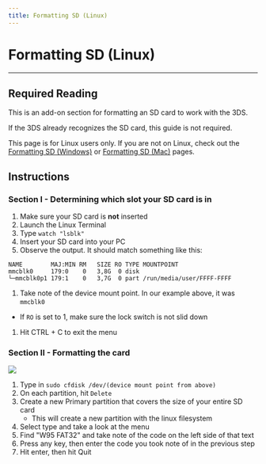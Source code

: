 ```yaml
---
title: Formatting SD (Linux)
---
```


# Formatting SD (Linux)
---

## Required Reading

This is an add-on section for formatting an SD card to work with the 3DS.

If the 3DS already recognizes the SD card, this guide is not required.

This page is for Linux users only. If you are not on Linux, check out the [Formatting SD (Windows)](formatting-sd-(windows).md) or [Formatting SD (Mac)](formatting-sd-(mac).md) pages.

## Instructions
### Section I - Determining which slot your SD card is in

1. Make sure your SD card is **not** inserted
1. Launch the Linux Terminal
1. Type `watch "lsblk"`
1. Insert your SD card into your PC
1. Observe the output. It should match something like this:
```
NAME        MAJ:MIN RM   SIZE RO TYPE MOUNTPOINT
mmcblk0     179:0    0   3,8G  0 disk
└─mmcblk0p1 179:1    0   3,7G  0 part /run/media/user/FFFF-FFFF
```
1. Take note of the device mount point. In our example above, it was `mmcblk0`
  + If `RO` is set to 1, make sure the lock switch is not slid down
1. Hit CTRL + C to exit the menu

### Section II - Formatting the card

![](https://upload.wikimedia.org/wikipedia/commons/8/85/Cfdisk_screenshot.png)

1. Type in `sudo cfdisk /dev/(device mount point from above)`
1. On each partition, hit `Delete`
1. Create a new Primary partition that covers the size of your entire SD card
    + This will create a new partition with the linux filesystem
1. Select type and take a look at the menu
1. Find "W95 FAT32" and take note of the code on the left side of that text
1. Press any key, then enter the code you took note of in the previous step
1. Hit enter, then hit Quit
